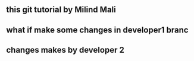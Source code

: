 ## this git tutorial by Milind Mali
## what if make some changes in developer1 branc
## changes makes by developer 2